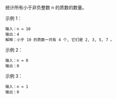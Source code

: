 统计所有小于非负整数 n 的质数的数量。

示例 1：
```
输入：n = 10
输出：4
解释：小于 10 的质数一共有 4 个, 它们是 2, 3, 5, 7 。
```
示例 2：
```
输入：n = 0
输出：0
```
示例 3：
```
输入：n = 1
输出：0
```